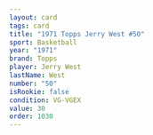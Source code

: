 ```yaml
---
layout: card
tags: card
title: "1971 Topps Jerry West #50"
sport: Basketball
year: "1971"
brand: Topps
player: Jerry West
lastName: West
number: "50"
isRookie: false
condition: VG-VGEX
value: 30
order: 1030
---
```

